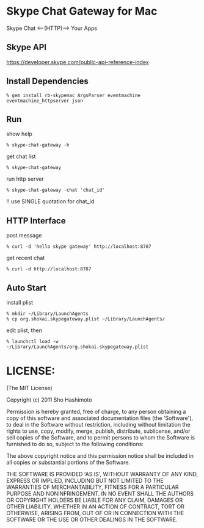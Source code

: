 Skype Chat Gateway for Mac
==========================
Skype Chat <--(HTTP)--> Your Apps

Skype API
---------
https://developer.skype.com/public-api-reference-index


Install Dependencies
--------------------

    % gem install rb-skypemac ArgsParser eventmachine eventmachine_httpserver json


Run
---

show help

    % skype-chat-gateway -h

get chat list

    % skype-chat-gateway

run http server

    % skype-chat-gateway -chat 'chat_id'

!! use SINGLE quotation for chat_id


HTTP Interface
--------------

post message

    % curl -d 'hello skype gateway' http://localhost:8787


get recent chat

    % curl -d http://localhost:8787


Auto Start
----------

install plist

    % mkdir ~/Library/LaunchAgents
    % cp org.shokai.skypegateway.plist ~/Library/LaunchAgents/

edit plist, then

    % launchctl load -w ~/Library/LaunchAgents/org.shokai.skypegateway.plist


LICENSE:
========

(The MIT License)

Copyright (c) 2011 Sho Hashimoto

Permission is hereby granted, free of charge, to any person obtaining
a copy of this software and associated documentation files (the
'Software'), to deal in the Software without restriction, including
without limitation the rights to use, copy, modify, merge, publish,
distribute, sublicense, and/or sell copies of the Software, and to
permit persons to whom the Software is furnished to do so, subject to
the following conditions:

The above copyright notice and this permission notice shall be
included in all copies or substantial portions of the Software.

THE SOFTWARE IS PROVIDED 'AS IS', WITHOUT WARRANTY OF ANY KIND,
EXPRESS OR IMPLIED, INCLUDING BUT NOT LIMITED TO THE WARRANTIES OF
MERCHANTABILITY, FITNESS FOR A PARTICULAR PURPOSE AND NONINFRINGEMENT.
IN NO EVENT SHALL THE AUTHORS OR COPYRIGHT HOLDERS BE LIABLE FOR ANY
CLAIM, DAMAGES OR OTHER LIABILITY, WHETHER IN AN ACTION OF CONTRACT,
TORT OR OTHERWISE, ARISING FROM, OUT OF OR IN CONNECTION WITH THE
SOFTWARE OR THE USE OR OTHER DEALINGS IN THE SOFTWARE.
